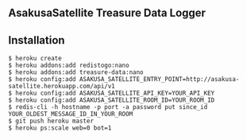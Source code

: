 AsakusaSatellite Treasure Data Logger
-----------------------------------------

## Installation

    $ heroku create
    $ heroku addons:add redistogo:nano
    $ heroku addons:add treasure-data:nano
    $ heroku config:add ASAKUSA_SATELLITE_ENTRY_POINT=http://asakusa-satellite.herokuapp.com/api/v1
    $ heroku config:add ASAKUSA_SATELLITE_API_KEY=YOUR_API_KEY
    $ heroku config:add ASAKUSA_SATELLITE_ROOM_ID=YOUR_ROOM_ID
    $ redis-cli -h hostname -p port -a password put since_id YOUR_OLDEST_MESSAGE_ID_IN_YOUR_ROOM
    $ git push heroku master
    $ heroku ps:scale web=0 bot=1

